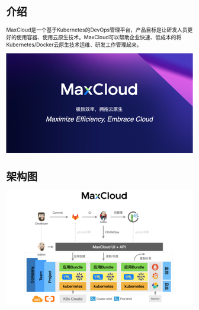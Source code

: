 # 介绍
MaxCloud是一个基于Kubernetes的DevOps管理平台，产品目标是让研发人员更好的使用容器、使用云原生技术。MaxCloud可以帮助企业快速、低成本的将Kubernetes/Docker云原生技术运维、研发工作管理起来。

![slogan](../images/maxcloud-slogan.png)

# 架构图
![architecture](../images/architecture.png)
